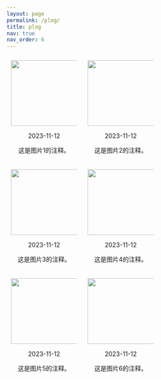```yaml
---
layout: page
permalink: /plog/
title: plog
nav: true
nav_order: 6
---
```


<head>
  <style>
    .image-container {
      text-align: center;
      display: inline-block;
      width: 30%; /* 设置每列宽度 */
      margin: 10px; /* 设置列之间的间距 */
    }
  </style>
</head>
<body>

<div class="image-container">
  <img src="../assets/img/plog_img/ZhangChengming_dlut.png" alt="" width="200" height="150">
  <p>2023-11-12</p>
  <p>这是图片1的注释。</p>
</div>

<div class="image-container">
  <img src="./assets/img/plog_img/ZhangChengming_dlut.png" alt="" width="200" height="150">
  <p>2023-11-12</p>
  <p>这是图片2的注释。</p>
</div>

<div class="image-container">
  <img src="./assets/img/plog_img/ZhangChengming_dlut.png" alt="" width="200" height="150">
  <p>2023-11-12</p>
  <p>这是图片3的注释。</p>
</div>

<div class="image-container">
  <img src="./assets/img/plog_img/ZhangChengming_dlut.png" alt="" width="200" height="150">
  <p>2023-11-12</p>
  <p>这是图片4的注释。</p>
</div>

<div class="image-container">
  <img src="./assets/img/plog_img/ZhangChengming_dlut.png" alt="" width="200" height="150">
  <p>2023-11-12</p>
  <p>这是图片5的注释。</p>
</div>

<div class="image-container">
  <img src="./assets/img/plog_img/ZhangChengming_dlut.png" alt="" width="200" height="150">
  <p>2023-11-12</p>
  <p>这是图片6的注释。</p>
</div>


</body>
